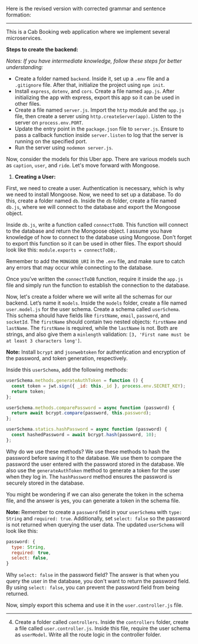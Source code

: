 Here is the revised version with corrected grammar and sentence formation:

---

This is a Cab Booking web application where we implement several microservices.

**Steps to create the backend:**

*Notes: If you have intermediate knowledge, follow these steps for better understanding:*

- Create a folder named `backend`. Inside it, set up a `.env` file and a `.gitignore` file. After that, initialize the project using `npm init`.
- Install `express`, `dotenv`, and `cors`. Create a file named `app.js`. After initializing the app with express, export this app so it can be used in other files.
- Create a file named `server.js`. Import the `http` module and the `app.js` file, then create a server using `http.createServer(app)`. Listen to the server on `process.env.PORT`.
- Update the entry point in the `package.json` file to `server.js`. Ensure to pass a callback function inside `server.listen` to log that the server is running on the specified port.
- Run the server using `nodemon server.js`.

Now, consider the models for this Uber app. There are various models such as `caption`, `user`, and `ride`. Let's move forward with Mongoose.

1) **Creating a User:**

First, we need to create a user. Authentication is necessary, which is why we need to install Mongoose. Now, we need to set up a database. To do this, create a folder named `db`. Inside the `db` folder, create a file named `db.js`, where we will connect to the database and export the Mongoose object.

Inside `db.js`, write a function called `connectToDB`. This function will connect to the database and return the Mongoose object. I assume you have knowledge of how to connect to the database using Mongoose. Don't forget to export this function so it can be used in other files. The export should look like this: `module.exports = connectToDB;`.

Remember to add the `MONGODB_URI` in the `.env` file, and make sure to catch any errors that may occur while connecting to the database.

Once you’ve written the `connectToDB` function, require it inside the `app.js` file and simply run the function to establish the connection to the database.

Now, let's create a folder where we will write all the schemas for our backend. Let’s name it `models`. Inside the `models` folder, create a file named `user.model.js` for the user schema. Create a schema called `userSchema`. This schema should have fields like `firstName`, `email`, `password`, and `socketId`. The `firstName` should contain two nested objects: `firstName` and `lastName`. The `firstName` is required, while the `lastName` is not. Both are strings, and also give them a `minlength` validation: `[3, 'First name must be at least 3 characters long']`.

**Note:** Install `bcrypt` and `jsonwebtoken` for authentication and encryption of the password, and token generation, respectively.

Inside this `userSchema`, add the following methods:

```javascript
userSchema.methods.generateAuthToken = function () {
  const token = jwt.sign({ _id: this._id }, process.env.SECRET_KEY);
  return token;
};

userSchema.methods.comparePassword = async function (password) {
  return await bcrypt.compare(password, this.password);
};

userSchema.statics.hashPassword = async function (password) {
  const hashedPassword = await bcrypt.hash(password, 10);
};
```

Why do we use these methods? We use these methods to hash the password before saving it to the database. We use them to compare the password the user entered with the password stored in the database. We also use the `generateAuthToken` method to generate a token for the user when they log in. The `hashPassword` method ensures the password is securely stored in the database.

You might be wondering if we can also generate the token in the schema file, and the answer is yes, you can generate a token in the schema file.

**Note:** Remember to create a `password` field in your `userSchema` with `type: String` and `required: true`. Additionally, set `select: false` so the password is not returned when querying the user data. The updated `userSchema` will look like this:

```javascript
password: {
  type: String,
  required: true,
  select: false,
}
```

Why `select: false` in the password field? The answer is that when you query the user in the database, you don't want to return the password field. By using `select: false`, you can prevent the password field from being returned.

Now, simply export this schema and use it in the `user.controller.js` file.

---

4) Create a folder called `controllers`. Inside the `controllers` folder, create a file called `user.controller.js`. Inside this file, require the user schema as `userModel`. Write all the route logic in the controller folder.